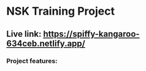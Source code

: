 # NSK Training Project
## Live link: https://spiffy-kangaroo-634ceb.netlify.app/

### Project features:
